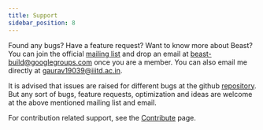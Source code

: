 ```yaml
---
title: Support
sidebar_position: 8
---
```


Found any bugs? Have a feature request? Want to know more about Beast? You can join the official [mailing list](https://groups.google.com/g/beast-build) and drop an email at beast-build@googlegroups.com once you are a member. You can also email me directly at gaurav19039@iiitd.ac.in.

It is advised that issues are raised for different bugs at the github [repository](https://github.com/GauravDawra/Beast). But any sort of bugs, feature requests, optimization and ideas are welcome at the above mentioned mailing list and email.

For contribution related support, see the [Contribute](../contribute/contribute.md) page.

